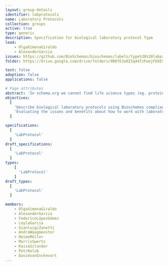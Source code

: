 ```yaml
---
layout: group-details
identifier: labprotocols
name: Laboratory Protocols
collection: groups
active: true
type: generic
description: Specification for biological laboratory protocol Type
lead:
    - OlgaXimenaGiraldo
    - AlexanderGarcia
issues: https://github.com/BioSchemas/bioschemas/labels/type%3A%20labprotocols
folder: https://drive.google.com/drive/folders/0B0fE3oOZIq44TzFwejFEbE9WdXM

test: false
adoption: false
applications: false

# Page attributes
abstract: 'In schema.org we cannot find life science types (eg. protein, gene, biological pathway) except those types that overlap with healthcare and medicine domains defined by the health schema.org extension (eg. drug, artery). These life science types share many elements which can be captured in a common biological entity type.'
objectives:
  [
    'Describe biological laboratory protocols using Bioschemas compliant markup so protocols can be more easily indexed by search engines and registries.',
    'Evaluating the issues and benefits about how to work with laboratory protocols in schema.org and Bioschemas'
  ]

specifications:
  [
    'LabProtocol'
  ]
draft_specifications:
  [
    'LabProtocol'
  ]
types:
    [
      'LabProtocol'
    ]
draft_types:
  [
    'LabProtocol'
  ]

members:
    - OlgaXimenaGiraldo
    - AlexanderGarcia
    - FedericoLópezGómez
    - LeylaGarcia
    - GianluigiZanetti
    - AndraWaagmeester
    - HeimoMüller
    - MorrisSwertz
    - KaisaSilander
    - PetrHolub
    - DavidvanEnckevort
---
```

